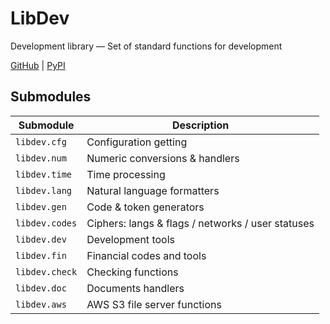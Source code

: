 # LibDev
Development library — Set of standard functions for development

[GitHub](https://github.com/kosyachniy/lib)
 | [PyPI](https://pypi.org/project/libdev/)

## Submodules
Submodule | Description
---|---
` libdev.cfg ` | Configuration getting
` libdev.num ` | Numeric conversions & handlers
` libdev.time ` | Time processing
` libdev.lang ` | Natural language formatters
` libdev.gen ` | Code & token generators
` libdev.codes ` | Ciphers: langs & flags / networks / user statuses
` libdev.dev ` | Development tools
` libdev.fin ` | Financial codes and tools
` libdev.check ` | Checking functions
` libdev.doc ` | Documents handlers
` libdev.aws ` | AWS S3 file server functions
